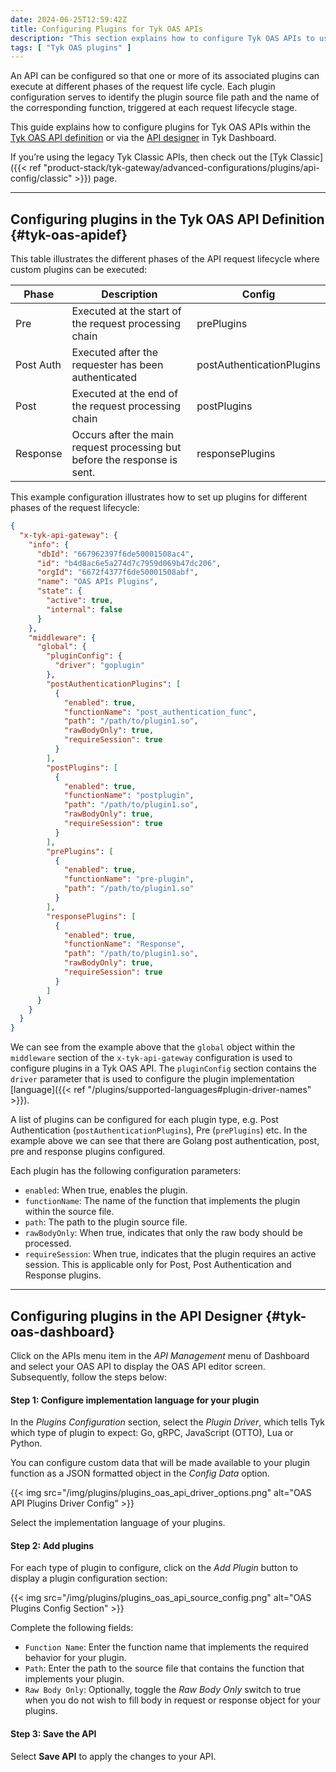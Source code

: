 ```yaml
---
date: 2024-06-25T12:59:42Z
title: Configuring Plugins for Tyk OAS APIs
description: "This section explains how to configure Tyk OAS APIs to use plugin bundles deployed on a remote web server"
tags: [ "Tyk OAS plugins" ]
---
```


An API can be configured so that one or more of its associated plugins can execute at different phases of the request life cycle. Each plugin configuration serves to identify the plugin source file path and the name of the corresponding function, triggered at each request lifecycle stage.

This guide explains how to configure plugins for Tyk OAS APIs within the [Tyk OAS API definition](#tyk-oas-apidef) or via the [API designer](#tyk-oas-dashboard) in Tyk Dashboard.

If you’re using the legacy Tyk Classic APIs, then check out the [Tyk Classic]({{< ref "product-stack/tyk-gateway/advanced-configurations/plugins/api-config/classic" >}}) page.

---

## Configuring plugins in the Tyk OAS API Definition {#tyk-oas-apidef}

This table illustrates the different phases of the API request lifecycle where custom plugins can be executed:

| Phase | Description       | Config |
| ----- | ---               | ----   |
| Pre   | Executed at the start of the request processing chain | prePlugins |            
| Post Auth | Executed after the requester has been authenticated | postAuthenticationPlugins |
| Post | Executed at the end of the request processing chain | postPlugins |       
| Response | Occurs after the main request processing but before the response is sent. | responsePlugins |      
    
This example configuration illustrates how to set up plugins for different phases of the request lifecycle:

```json {linenos=true, linenostart=1, hl_lines=["15-52"]}
{
  "x-tyk-api-gateway": {
    "info": {
      "dbId": "667962397f6de50001508ac4",
      "id": "b4d8ac6e5a274d7c7959d069b47dc206",
      "orgId": "6672f4377f6de50001508abf",
      "name": "OAS APIs Plugins",
      "state": {
        "active": true,
        "internal": false
      }
    },
    "middleware": {
      "global": {
        "pluginConfig": {
          "driver": "goplugin"
        },
        "postAuthenticationPlugins": [
          {
            "enabled": true,
            "functionName": "post_authentication_func",
            "path": "/path/to/plugin1.so",
            "rawBodyOnly": true,
            "requireSession": true
          }
        ],
        "postPlugins": [
          {
            "enabled": true,
            "functionName": "postplugin",
            "path": "/path/to/plugin1.so",
            "rawBodyOnly": true,
            "requireSession": true
          }
        ],
        "prePlugins": [
          {
            "enabled": true,
            "functionName": "pre-plugin",
            "path": "/path/to/plugin1.so"
          }
        ],
        "responsePlugins": [
          {
            "enabled": true,
            "functionName": "Response",
            "path": "/path/to/plugin1.so",
            "rawBodyOnly": true,
            "requireSession": true
          }
        ]
      }
    }
  }
}
```

We can see from the example above that the `global` object within the `middleware` section of the `x-tyk-api-gateway` configuration is used to configure plugins in a Tyk OAS API. The `pluginConfig` section contains the `driver` parameter that is used to configure the plugin implementation [language]({{< ref "/plugins/supported-languages#plugin-driver-names" >}}).

A list of plugins can be configured for each plugin type, e.g. Post Authentication (`postAuthenticationPlugins`), Pre (`prePlugins`) etc. In the example above we can see that there are Golang post authentication, post, pre and response plugins configured.

Each plugin has the following configuration parameters:

- `enabled`: When true, enables the plugin.
- `functionName`: The name of the function that implements the plugin within the source file.
- `path`: The path to the plugin source file. 
- `rawBodyOnly`: When true, indicates that only the raw body should be processed.
- `requireSession`: When true, indicates that the plugin requires an active session. This is applicable only for Post, Post Authentication and Response plugins.

---

## Configuring plugins in the API Designer {#tyk-oas-dashboard}

Click on the APIs menu item in the *API Management* menu of Dashboard and select your OAS API to display the OAS API editor screen. Subsequently, follow the steps below:

#### Step 1: Configure implementation language for your plugin

In the *Plugins Configuration* section, select the *Plugin Driver*, which tells Tyk which type of plugin to expect: Go, gRPC, JavaScript (OTTO), Lua or Python.

You can configure custom data that will be made available to your plugin function as a JSON formatted object in the *Config Data* option.

{{< img src="/img/plugins/plugins_oas_api_driver_options.png" alt="OAS API Plugins Driver Config" >}}

Select the implementation language of your plugins.

#### Step 2: Add plugins

For each type of plugin to configure, click on the *Add Plugin* button to display a plugin configuration section:

{{< img src="/img/plugins/plugins_oas_api_source_config.png" alt="OAS Plugins Config Section" >}}

Complete the following fields:

- `Function Name`: Enter the function name that implements the required behavior for your plugin.
- `Path`: Enter the path to the source file that contains the function that implements your plugin.
- `Raw Body Only`: Optionally, toggle the *Raw Body Only* switch to true when you do not wish to fill body in request or response object for your plugins.

#### Step 3: Save the API

Select **Save API** to apply the changes to your API.